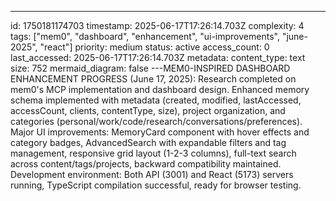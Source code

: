 ---
id: 1750181174703
timestamp: 2025-06-17T17:26:14.703Z
complexity: 4
tags: ["mem0", "dashboard", "enhancement", "ui-improvements", "june-2025", "react"]
priority: medium
status: active
access_count: 0
last_accessed: 2025-06-17T17:26:14.703Z
metadata:
  content_type: text
  size: 752
  mermaid_diagram: false
---MEM0-INSPIRED DASHBOARD ENHANCEMENT PROGRESS (June 17, 2025): Research completed on mem0's MCP implementation and dashboard design. Enhanced memory schema implemented with metadata (created, modified, lastAccessed, accessCount, clients, contentType, size), project organization, and categories (personal/work/code/research/conversations/preferences). Major UI improvements: MemoryCard component with hover effects and category badges, AdvancedSearch with expandable filters and tag management, responsive grid layout (1-2-3 columns), full-text search across content/tags/projects, backward compatibility maintained. Development environment: Both API (3001) and React (5173) servers running, TypeScript compilation successful, ready for browser testing.